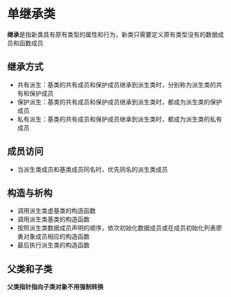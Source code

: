 # 单继承类

**继承**是指新类具有原有类型的属性和行为，新类只需要定义原有类型没有的数据成员和函数成员

## 继承方式

- 共有派生：基类的共有成员和保护成员继承到派生类时，分别称为派生类的共有和保护成员
- 保护派生：基类的共有成员和保护成员继承到派生类时，都成为派生类的保护成员
- 私有派生：基类的共有成员和保护成员继承到派生类时，都成为派生类的私有成员

## 成员访问

- 当派生类成员和基类成员同名时，优先同名的派生类成员

## 构造与析构

- 调用派生类虚基类的构造函数
- 调用派生类基类的构造函数
- 按照派生类数据成员声明的顺序，依次初始化数据成员或在成员初始化列表廖勇对象成员相应的构造函数
- 最后执行派生类的构造函数

## 父类和子类

**父类指针指向子类对象不用强制转换**